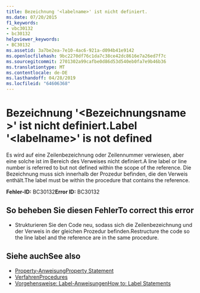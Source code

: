 ```yaml
---
title: Bezeichnung '<labelname>' ist nicht definiert.
ms.date: 07/20/2015
f1_keywords:
- vbc30132
- bc30132
helpviewer_keywords:
- BC30132
ms.assetid: 3a7be2ea-7e10-4ac6-921a-d094b41e9142
ms.openlocfilehash: 9bc2270df76c1da7c38ce42dc8616e7a26ed7f7c
ms.sourcegitcommit: 2701302a99cafbe0d86d53d540eb0fa7e9b46b36
ms.translationtype: MT
ms.contentlocale: de-DE
ms.lasthandoff: 04/28/2019
ms.locfileid: "64606368"
---
```

# <a name="label-labelname-is-not-defined"></a><span data-ttu-id="d70e1-102">Bezeichnung '\<Bezeichnungsname >' ist nicht definiert.</span><span class="sxs-lookup"><span data-stu-id="d70e1-102">Label '\<labelname>' is not defined</span></span>
<span data-ttu-id="d70e1-103">Es wird auf eine Zeilenbezeichnung oder Zeilennummer verwiesen, aber eine solche ist im Bereich des Verweises nicht definiert.</span><span class="sxs-lookup"><span data-stu-id="d70e1-103">A line label or line number is referred to but not defined within the scope of the reference.</span></span> <span data-ttu-id="d70e1-104">Die Bezeichnung muss sich innerhalb der Prozedur befinden, die den Verweis enthält.</span><span class="sxs-lookup"><span data-stu-id="d70e1-104">The label must be within the procedure that contains the reference.</span></span>  
  
 <span data-ttu-id="d70e1-105">**Fehler-ID:** BC30132</span><span class="sxs-lookup"><span data-stu-id="d70e1-105">**Error ID:** BC30132</span></span>  
  
## <a name="to-correct-this-error"></a><span data-ttu-id="d70e1-106">So beheben Sie diesen Fehler</span><span class="sxs-lookup"><span data-stu-id="d70e1-106">To correct this error</span></span>  
  
- <span data-ttu-id="d70e1-107">Strukturieren Sie den Code neu, sodass sich die Zeilenbezeichnung und der Verweis in der gleichen Prozedur befinden.</span><span class="sxs-lookup"><span data-stu-id="d70e1-107">Restructure the code so the line label and the reference are in the same procedure.</span></span>  
  
## <a name="see-also"></a><span data-ttu-id="d70e1-108">Siehe auch</span><span class="sxs-lookup"><span data-stu-id="d70e1-108">See also</span></span>

- [<span data-ttu-id="d70e1-109">Property-Anweisung</span><span class="sxs-lookup"><span data-stu-id="d70e1-109">Property Statement</span></span>](../../visual-basic/language-reference/statements/property-statement.md)
- [<span data-ttu-id="d70e1-110">Verfahren</span><span class="sxs-lookup"><span data-stu-id="d70e1-110">Procedures</span></span>](../../visual-basic/programming-guide/language-features/procedures/index.md)
- [<span data-ttu-id="d70e1-111">Vorgehensweise: Label-Anweisungen</span><span class="sxs-lookup"><span data-stu-id="d70e1-111">How to: Label Statements</span></span>](../../visual-basic/programming-guide/program-structure/how-to-label-statements.md)
